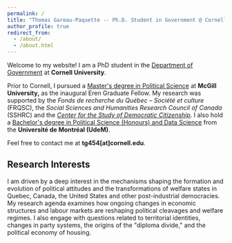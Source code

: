 ```yaml
---
permalink: /
title: "Thomas Gareau-Paquette -- Ph.D. Student in Government @ Cornell"
author_profile: true
redirect_from: 
  - /about/
  - /about.html
---
```


Welcome to my website! I am a PhD student in the [Department of Government](https://government.cornell.edu/) at **Cornell University**.

Prior to Cornell, I pursued a [Master's degree in Political Science](https://www.mcgill.ca/politicalscience/grad/admissions/ma) at **McGill University,** as the inaugural Eren Graduate Fellow. My research was supported by the *Fonds de recherche du Québec – Société et culture* (FRQSC), the *Social Sciences and Humanities Research Council of Canada* (SSHRC) and the *[Center for the Study of Democratic Citizenship](https://csdc-cecd.ca/alumni/)*. I also hold a [Bachelor's degree in Political Science (Honours) and Data Science](https://pol.umontreal.ca/programmes-cours/premier-cycle/baccalaureat-science-politique/) from the **Université de Montréal (UdeM)**.

Feel free to contact me at **tg454[at]cornell.edu**.


## Research Interests

I am driven by a deep interest in the mechanisms shaping the formation and evolution of political attitudes and the transformations of welfare states in Quebec, Canada, the United States and other post-industrial democracies. My research agenda examines how ongoing changes in economic structures and labour markets are reshaping political cleavages and welfare regimes. I also engage with questions related to territorial identities, changes in party systems, the origins of the "diploma divide," and the political economy of housing.